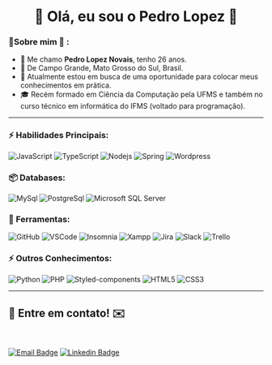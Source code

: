 <h1 align="center"> 
 🚀 Olá, eu sou o Pedro Lopez 🚀
</h1>

### 👦Sobre mim :seedling: :

- 👋 Me chamo **Pedro Lopez Novais**, tenho 26 anos.
- 📌 De Campo Grande, Mato Grosso do Sul, Brasil.
- 💼 Atualmente estou em busca de uma oportunidade para colocar meus conhecimentos em prática.
- 🎓 Recém formado em Ciência da Computação pela UFMS e também no curso técnico em informática do IFMS (voltado para programação).
<hr>

### ⚡ Habilidades Principais:

  ![JavaScript](https://img.shields.io/badge/JavaScript-323330?style=for-the-badge&logo=javascript&logoColor=F7DF1E)
  ![TypeScript](https://img.shields.io/badge/TypeScript-007ACC?style=for-the-badge&logo=typescript&logoColor=white)
  ![Nodejs](https://img.shields.io/badge/Node.js-339933?style=for-the-badge&logo=nodedotjs&logoColor=white)
  ![Spring](https://img.shields.io/badge/Spring-6DB33F?style=for-the-badge&logo=spring&logoColor=white)
  ![Wordpress](https://img.shields.io/badge/Wordpress-21759B?style=for-the-badge&logo=wordpress&logoColor=white)

### 📦 Databases:

 ![MySql](https://img.shields.io/badge/MySQL-005C84?style=for-the-badge&logo=mysql&logoColor=white) ![PostgreSql](https://img.shields.io/badge/PostgreSQL-316192?style=for-the-badge&logo=postgresql&logoColor=white) ![Microsoft SQL Server](https://img.shields.io/badge/Microsoft%20SQL%20Server-CC2927?style=for-the-badge&logo=microsoft%20sql%20server&logoColor=white)

### 🧰 Ferramentas:

 ![GitHub](https://img.shields.io/badge/GitHub-100000?style=for-the-badge&logo=github&logoColor=white) ![VSCode](https://img.shields.io/badge/VSCode-0078D4?style=for-the-badge&logo=visual%20studio%20code&logoColor=white) ![Insomnia](https://img.shields.io/badge/Insomnia-5849be?style=for-the-badge&logo=Insomnia&logoColor=white) ![Xampp](https://img.shields.io/badge/Xampp-F37623?style=for-the-badge&logo=xampp&logoColor=white) ![Jira](https://img.shields.io/badge/Jira-0052CC?style=for-the-badge&logo=Jira&logoColor=white) ![Slack](https://img.shields.io/badge/Slack-4A154B?style=for-the-badge&logo=slack&logoColor=white) ![Trello](https://img.shields.io/badge/Trello-0052CC?style=for-the-badge&logo=trello&logoColor=white)

### ⚡ Outros Conhecimentos:

  ![Python](https://img.shields.io/badge/Python-FFD43B?style=for-the-badge&logo=python&logoColor=blue)
  ![PHP](https://img.shields.io/badge/PHP-777BB4?style=for-the-badge&logo=php&logoColor=white)
  ![Styled-components](https://img.shields.io/badge/styled--components-DB7093?style=for-the-badge&logo=styled-components&logoColor=white)
  ![HTML5](https://img.shields.io/badge/HTML5-E34F26?style=for-the-badge&logo=html5&logoColor=white)
  ![CSS3](https://img.shields.io/badge/CSS3-1572B6?style=for-the-badge&logo=css3&logoColor=white)

<hr>

## 💬 Entre em contato! ✉️

<br>

[![Email Badge](https://img.shields.io/badge/Microsoft_Outlook-0078D4?style=for-the-badge&logo=microsoft-outlook&logoColor=white&link=mailto:lopeznovais@hotmail.com)](mailto:lopeznovais@hotmail.com) [![Linkedin Badge](https://img.shields.io/badge/LinkedIn-0077B5?style=for-the-badge&logo=linkedin&logoColor=white&link=https://www.linkedin.com/in/pedro-lopez-novais-85701316a/)](https://www.linkedin.com/in/pedro-lopez-novais-85701316a/)
